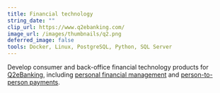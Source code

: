 ```yaml
---
title: Financial technology
string_date: ""
clip_url: https://www.q2ebanking.com/
image_url: /images/thumbnails/q2.png
deferred_image: false
tools: Docker, Linux, PostgreSQL, Python, SQL Server
---
```

Develop consumer and back-office financial technology products for <a href="https://www.q2ebanking.com/">Q2eBanking</a>,
including <a href="https://www.q2ebanking.com/consumer-banking/#cpfm">personal financial management</a>
and <a href="https://www.q2ebanking.com/consumer-banking/#p2p">person-to-person payments</a>.
